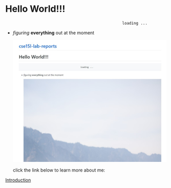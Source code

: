 # **Hello World!!!**

                                                       loading ...


* *figuring* **everything** out at the moment
  
  ![Image](img.png)
  
  click the link below to learn more about me:

[Introduction](https://ryanmartinez1.github.io/cse15l-lab-reports/intro.html)
